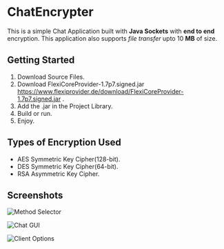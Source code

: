 # ChatEncrypter

This is a simple Chat Application built with __Java Sockets__ with __end to end__ encryption. This application also supports *file transfer*
upto 10 __MB__ of size.

## Getting Started

1. Download Source Files.
2. Download FlexiCoreProvider-1.7p7.signed.jar https://www.flexiprovider.de/download/FlexiCoreProvider-1.7p7.signed.jar .
3. Add the .jar in the Project Library.
4. Build or run.
5. Enjoy.

## Types of Encryption Used

* AES Symmetric Key Cipher(128-bit).
* DES Symmetric Key Cipher(64-bit).
* RSA Asymmetric Key Cipher.

## Screenshots
![Method Selector](https://github.com/utkarsh22garg/ChatEncrypter/blob/master/screenshots/Screenshot%201.png "Select Any Method")

![Chat GUI](https://github.com/utkarsh22garg/ChatEncrypter/blob/master/screenshots/Screenshot%202.png "Chat GUI")

![Client Options](https://github.com/utkarsh22garg/ChatEncrypter/blob/master/screenshots/Screenshot%203.png "Options For Client")
